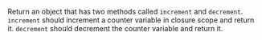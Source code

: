 Return an object that has two methods called `increment` and `decrement`.
`increment` should increment a counter variable in closure scope and return it.
`decrement` should decrement the counter variable and return it.